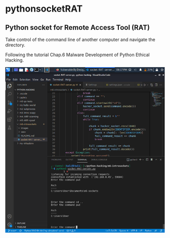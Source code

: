 # pythonsocketRAT

## Python socket for Remote Access Tool (RAT)

Take control of the command line of another computer and navigate the directory.

Following the tutorial Chap.6 Malware Development of Python Ethical Hacking.

![](images/ChangeDirectoryVictim.png)
